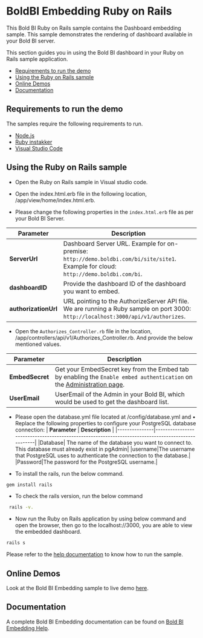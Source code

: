 # BoldBI Embedding Ruby on Rails

This Bold BI Ruby on Rails sample contains the Dashboard embedding sample. This sample demonstrates the rendering of dashboard available in your Bold BI server.

This section guides you in using the Bold BI dashboard in your Ruby on Rails sample application.

* [Requirements to run the demo](#requirements-to-run-the-demo)
* [Using the Ruby on Rails sample](#using-the-ruby-on-rails-sample)
* [Online Demos](#online-demos)
* [Documentation](#documentation)

## Requirements to run the demo

The samples require the following requirements to run.

* [Node.js](https://nodejs.org/en/)
* [Ruby instakker](https://rubyinstaller.org/)
* [Visual Studio Code](https://code.visualstudio.com/download)

## Using the Ruby on Rails sample

* Open the Ruby on Rails sample in Visual studio code.

* Open the index.html.erb file in the following location, /app/view/home/index.html.erb.

* Please change the following properties in the `index.html.erb` file as per your Bold BI Server.

| **Parameter**      | **Description**                                                                                                                                        |
|--------------------|--------------------------------------------------------------------------------------------------------------------------------------------------------|
| **ServerUrl**      | Dashboard Server URL. Example for on-premise: `http://demo.boldbi.com/bi/site/site1`. Example for cloud: `http://demo.boldbi.com/bi`.            |
| **dashboardID**    | Provide the dashboard ID of the dashboard you want to embed.                                                                                         |
| **authorizationUrl** | URL pointing to the AuthorizeServer API file. We are running a Ruby sample on port 3000: `http://localhost:3000/api/v1/authorizes`.               |

* Open the `Authorizes_Controller.rb` file in the location, /app/controllers/api/v1/Authorizes_Controller.rb. And provide the below mentioned values.

| **Parameter**  | **Description**                                                                                                                                                                |
|----------------|--------------------------------------------------------------------------------------------------------------------------------------------------------------------------------|
| **EmbedSecret** | Get your EmbedSecret key from the Embed tab by enabling the `Enable embed authentication` on the [Administration page](https://help.boldbi.com/embedded-bi/site-administration/embed-settings/?utm_source=github&utm_medium=backlinks). |
| **UserEmail**   | UserEmail of the Admin in your Bold BI, which would be used to get the dashboard list.                                                                                        |

* Please open the database.yml file located at /config/database.yml and •	Replace the following properties to configure your PostgreSQL database connection:
    | **Parameter** | **Description** |
    |---------------|--------------------------------------------------------------------------------------------------|
    |Database| The name of the database you want to connect to. This database must already exist in pgAdmin|
    |username|The username that PostgreSQL uses to authenticate the connection to the database.|
    |Password|The password for the PostgreSQL username.|
    
* To install the rails, run the below command.

```bash
gem install rails
```

* To check the rails version, run the below command

```bash
 rails -v.
```

* Now run the Ruby on Rails application by using below command and open the browser, then go to the localhost://3000, you are able to view the embedded dashboard.

```bash
rails s
```

Please refer to the [help documentation](https://help.boldbi.com/embedded-bi/javascript-based/samples/v3.3.40-or-later/ruby-on-rails/#how-to-run-the-sample?utm_source=github&utm_medium=backlinks) to know how to run the sample.

## Online Demos

Look at the Bold BI Embedding sample to live demo [here](https://samples.boldbi.com/embed?utm_source=github&utm_medium=backlinks).

## Documentation

A complete Bold BI Embedding documentation can be found on [Bold BI Embedding Help](https://help.boldbi.com/embedded-bi/javascript-based/?utm_source=github&utm_medium=backlinks).
